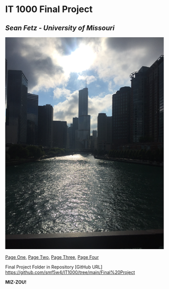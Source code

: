 # IT 1000 Final Project
## _Sean Fetz - University of Missouri_

![Where I would rather be right now](https://github.com/smf5w4/IT1000/blob/main/Final%20Project/IMG_6857.JPG)

[Page One](FinalProject1.md),
[Page Two](FinalProject2.md),
[Page Three](FinalProject3.md),
[Page Four](FinalProject4.md)

Final Project Folder in Repository
[GitHub URL] https://github.com/smf5w4/IT1000/tree/main/Final%20Project

**MIZ-ZOU!**